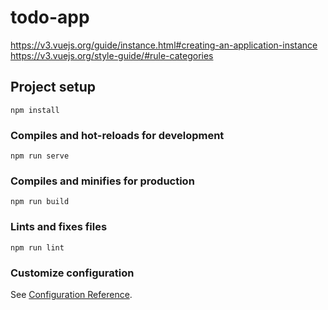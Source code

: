 # todo-app

https://v3.vuejs.org/guide/instance.html#creating-an-application-instance
https://v3.vuejs.org/style-guide/#rule-categories

## Project setup
```
npm install
```

### Compiles and hot-reloads for development
```
npm run serve
```

### Compiles and minifies for production
```
npm run build
```

### Lints and fixes files
```
npm run lint
```

### Customize configuration
See [Configuration Reference](https://cli.vuejs.org/config/).
